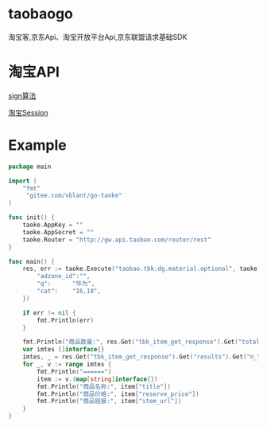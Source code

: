 # taobaogo
淘宝客,京东Api、淘宝开放平台Api,京东联盟请求基础SDK

# 淘宝API

[sign算法](http://open.taobao.com/doc.htm?docId=101617&docType=1)

[淘宝Session](https://oauth.taobao.com/authorize?response_type=token&client_id=24840730)

# Example 
```go
package main

import (
	"fmt"
	 "gitee.com/vblant/go-taoke"
)

func init() {
	taoke.AppKey = ""
	taoke.AppSecret = ""
	taoke.Router = "http://gw.api.taobao.com/router/rest"
}

func main() {
	res, err := taoke.Execute("taobao.tbk.dg.material.optional", taoke.Parameter{
		"adzone_id":"",
		"q":      "华为",
		"cat":    "16,18",
	})

	if err != nil {
		fmt.Println(err)
	}

	fmt.Println("商品数量:", res.Get("tbk_item_get_response").Get("total_results").MustInt())
	var imtes []interface{}
	imtes, _ = res.Get("tbk_item_get_response").Get("results").Get("n_tbk_item").Array()
	for _, v := range imtes {
		fmt.Println("======")
		item := v.(map[string]interface{})
		fmt.Println("商品名称:", item["title"])
		fmt.Println("商品价格:", item["reserve_price"])
		fmt.Println("商品链接:", item["item_url"])
	}
}

```